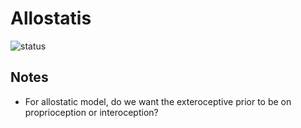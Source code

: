# Allostatis

![status](https://img.shields.io/badge/status-development-orange)

## Notes

- For allostatic model, do we want the exteroceptive prior to be on proprioception or interoception? 